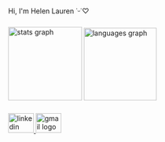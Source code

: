 <p align="left">Hi, I'm Helen Lauren ˙ᵕ˙♡</p>

###

<div align="left">
  <img src="https://github-readme-stats.vercel.app/api?username=HelenLauren&hide_title=false&hide_rank=false&show_icons=true&include_all_commits=true&count_private=true&disable_animations=false&theme=omni&locale=en&hide_border=false&order=1" height="150" alt="stats graph"  />
  <img src="https://github-readme-stats.vercel.app/api/top-langs?username=HelenLauren&locale=en&hide_title=false&layout=compact&card_width=320&langs_count=5&theme=omni&hide_border=false&order=2" height="148" alt="languages graph"  />
</div>

###

<div align="left">
  <a href="https://www.linkedin.com/in/helen-lauren-bonato-a23b1924b/" target="_blank">
    <img src="https://raw.githubusercontent.com/maurodesouza/profile-readme-generator/master/src/assets/icons/social/linkedin/default.svg" width="52" height="40" alt="linkedin logo"  />
  </a>
  <a href="mailto:bonatohelenlauren@gmail.com" target="_blank">
    <img src="https://raw.githubusercontent.com/maurodesouza/profile-readme-generator/master/src/assets/icons/social/gmail/default.svg" width="52" height="40" alt="gmail logo"  />
  </a>
</div>

###
